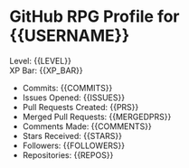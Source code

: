 # GitHub RPG Profile for {{USERNAME}}

Level: {{LEVEL}}  
XP Bar: {{XP_BAR}}

- Commits: {{COMMITS}}  
- Issues Opened: {{ISSUES}}  
- Pull Requests Created: {{PRS}}  
- Merged Pull Requests: {{MERGEDPRS}}  
- Comments Made: {{COMMENTS}}  
- Stars Received: {{STARS}}  
- Followers: {{FOLLOWERS}}  
- Repositories: {{REPOS}}
